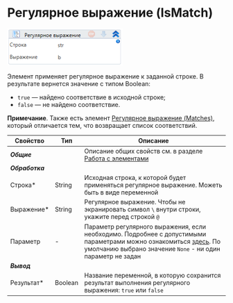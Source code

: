 # Регулярное выражение (IsMatch)

![](<../../../../.gitbook/assets/image (264).png>)

Элемент применяет регулярное выражение к заданной строке. В результате вернется значение с типом Boolean:
* `true` — найдено соответствие в исходной строке;
* `false` — не найдено соответствие.

**Примечание**. Также есть элемент [Регулярное выражение (Matches)](https://docs.primo-rpa.ru/primo-rpa/g\_elements/osnovnye-elementy/els\_data/els\_data\_strings/el\_stringmatches), который отличается тем, что возвращает список соответствий.

| Свойство        | Тип     | Описание                                                                                                                                                                                                                                                                                                                                                                                       |
| --------------- | ------- | ---------------------------------------------------------------------------------------------------------------------------------------------------------------------------------------------------------------------------------------------------------------------------------------------------------------------------------------------------------------------------------------------- |
| _**Общие**_     |         | Описание общих свойств см. в разделе [Работа с элементами](https://docs.primo-rpa.ru/primo-rpa/primo-studio/process/elements)                                                                                                                                                                                                                                                              |
| _**Обработка**_ |         |                                                                                                                                                                                                                                                                                                                                                                                                |
| Строка\*        | String  | Исходная строка, к которой будет применяться регулярное выражение. Можеть быть в виде переменной                                                                                                                                                                                                                                                                                       |
| Выражение\*     | String  | Регулярное выражение. Чтобы не экранировать символ `\` внутри строки, укажите перед строкой `@`                                                                                                                                                                                                                                                                                             |
| Параметр        | -       | Параметр регулярного выражения, если необходимо. Подробнее с допустимыми параметрами можно ознакомиться [здесь](https://learn.microsoft.com/ru-ru/dotnet/standard/base-types/regular-expression-options). По умолчанию выбрано значение `None` - ни один параметр не задан |
| _**Вывод**_     |         |                                                                                                                                                                                                                                                                                                                                                                                                |
| Результат\*     | Boolean | Название переменной, в которую сохранится результат выполнения регулярного выражения: `true` или `false`          |
